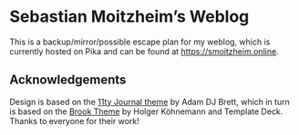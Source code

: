 # Sebastian Moitzheim’s Weblog
This is a backup/mirror/possible escape plan for my weblog, which is currently hosted on Pika and can be found at https://smoitzheim.online.

## Acknowledgements
Design is based on the [11ty Journal theme](https://github.com/adamdjbrett/11ty-journal) by Adam DJ Brett, which in turn is based on the [Brook Theme](https://github.com/holger1411/brook-dev) by Holger Köhnemann and Template Deck. Thanks to everyone for their work!
